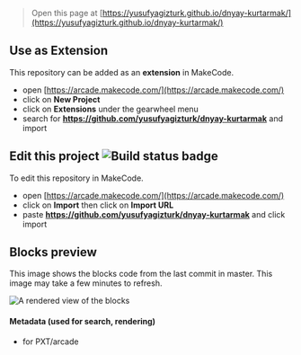  


> Open this page at [https://yusufyagizturk.github.io/dnyay-kurtarmak/](https://yusufyagizturk.github.io/dnyay-kurtarmak/)

## Use as Extension

This repository can be added as an **extension** in MakeCode.

* open [https://arcade.makecode.com/](https://arcade.makecode.com/)
* click on **New Project**
* click on **Extensions** under the gearwheel menu
* search for **https://github.com/yusufyagizturk/dnyay-kurtarmak** and import

## Edit this project ![Build status badge](https://github.com/yusufyagizturk/dnyay-kurtarmak/workflows/MakeCode/badge.svg)

To edit this repository in MakeCode.

* open [https://arcade.makecode.com/](https://arcade.makecode.com/)
* click on **Import** then click on **Import URL**
* paste **https://github.com/yusufyagizturk/dnyay-kurtarmak** and click import

## Blocks preview

This image shows the blocks code from the last commit in master.
This image may take a few minutes to refresh.

![A rendered view of the blocks](https://github.com/yusufyagizturk/dnyay-kurtarmak/raw/master/.github/makecode/blocks.png)

#### Metadata (used for search, rendering)

* for PXT/arcade
<script src="https://makecode.com/gh-pages-embed.js"></script><script>makeCodeRender("{{ site.makecode.home_url }}", "{{ site.github.owner_name }}/{{ site.github.repository_name }}");</script>
